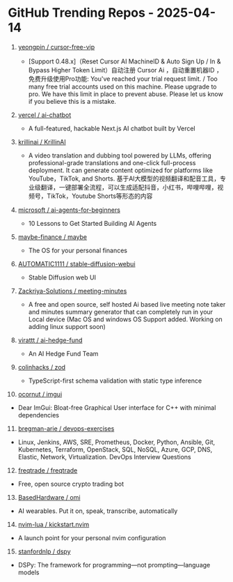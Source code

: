 # GitHub Trending Repos - 2025-04-14

1. [yeongpin /    cursor-free-vip](https://github.com/yeongpin/cursor-free-vip)
   - [Support 0.48.x]（Reset Cursor AI MachineID & Auto Sign Up / In & Bypass Higher Token Limit）自动注册 Cursor Ai ，自动重置机器ID ， 免费升级使用Pro功能: You've reached your trial request limit. / Too many free trial accounts used on this machine. Please upgrade to pro. We have this limit in place to prevent abuse. Please let us know if you believe this is a mistake.

2. [vercel /    ai-chatbot](https://github.com/vercel/ai-chatbot)
   - A full-featured, hackable Next.js AI chatbot built by Vercel

3. [krillinai /    KrillinAI](https://github.com/krillinai/KrillinAI)
   - A video translation and dubbing tool powered by LLMs, offering professional-grade translations and one-click full-process deployment. It can generate content optimized for platforms like YouTube，TikTok, and Shorts. 基于AI大模型的视频翻译和配音工具，专业级翻译，一键部署全流程，可以生成适配抖音，小红书，哔哩哔哩，视频号，TikTok，Youtube Shorts等形态的内容

4. [microsoft /    ai-agents-for-beginners](https://github.com/microsoft/ai-agents-for-beginners)
   - 10 Lessons to Get Started Building AI Agents

5. [maybe-finance /    maybe](https://github.com/maybe-finance/maybe)
   - The OS for your personal finances

6. [AUTOMATIC1111 /    stable-diffusion-webui](https://github.com/AUTOMATIC1111/stable-diffusion-webui)
   - Stable Diffusion web UI

7. [Zackriya-Solutions /    meeting-minutes](https://github.com/Zackriya-Solutions/meeting-minutes)
   - A free and open source, self hosted Ai based live meeting note taker and minutes summary generator that can completely run in your Local device (Mac OS and windows OS Support added. Working on adding linux support soon)

8. [virattt /    ai-hedge-fund](https://github.com/virattt/ai-hedge-fund)
   - An AI Hedge Fund Team

9. [colinhacks /    zod](https://github.com/colinhacks/zod)
   - TypeScript-first schema validation with static type inference

10. [ocornut /    imgui](https://github.com/ocornut/imgui)
   - Dear ImGui: Bloat-free Graphical User interface for C++ with minimal dependencies

11. [bregman-arie /    devops-exercises](https://github.com/bregman-arie/devops-exercises)
   - Linux, Jenkins, AWS, SRE, Prometheus, Docker, Python, Ansible, Git, Kubernetes, Terraform, OpenStack, SQL, NoSQL, Azure, GCP, DNS, Elastic, Network, Virtualization. DevOps Interview Questions

12. [freqtrade /    freqtrade](https://github.com/freqtrade/freqtrade)
   - Free, open source crypto trading bot

13. [BasedHardware /    omi](https://github.com/BasedHardware/omi)
   - AI wearables. Put it on, speak, transcribe, automatically

14. [nvim-lua /    kickstart.nvim](https://github.com/nvim-lua/kickstart.nvim)
   - A launch point for your personal nvim configuration

15. [stanfordnlp /    dspy](https://github.com/stanfordnlp/dspy)
   - DSPy: The framework for programming—not prompting—language models

